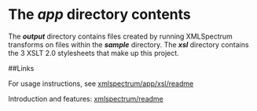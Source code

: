 The *app* directory contents
=======
The **_output_** directory contains files created by running XMLSpectrum transforms on files within the **_sample_** directory. The **_xsl_** directory contains the 3 XSLT 2.0 stylesheets that make up this project.

##Links

For usage instructions, see [xmlspectrum/app/xsl/readme](app/xsl/readme.md)

Introduction and features: [xmlspectrum/readme](../README.md)








